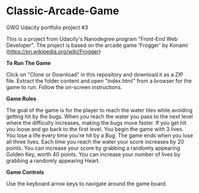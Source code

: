# Classic-Arcade-Game
GWG Udacity portfolio project #3

This is a project from Udacity's Nanodegree program "Front-End Web Developer". The project is based on the arcade game 'Frogger' by Konami (https://en.wikipedia.org/wiki/Frogger)

<b>To Run The Game</b>
<p>Click on "Clone or Download" in this repository and download it as a ZIP file. Extract the folder content and open "index.html" from a browser for the game to run. Follow the on-screen instructions.

<b>Game Rules</b>
<p>The goal of the game is for the player to reach the water tiles while avoiding getting hit by the bugs. When you reach the water you pass to the next level where the difficulty increases, making the bugs move faster. If you get hit you loose and go back to the first level.
You begin the game with 3 lives. You lose a life every time you're hit by a Bug. The game ends when you lose all three lives.
Each time you reach the water your score increases by 20 points.
You can increase your score by grabbing a randomly appearing Golden Key, worth 40 points.
You can increase your number of lives by grabbing a randomly appearing Heart.

<b> Game Controls</b>
<p>Use the keyboard arrow keys to navigate around the game board.
